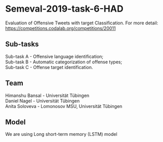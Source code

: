 # Semeval-2019-task-6-HAD
Evaluation of Offensive Tweets with target Classification. For more detail: https://competitions.codalab.org/competitions/20011

## Sub-tasks

Sub-task A - Offensive language identification;  <br/>
Sub-task B - Automatic categorization of offense types; <br/>
Sub-task C - Offense target identification.  <br/>

## Team 
Himanshu Bansal - Universität Tübingen <br/>
Daniel Nagel -  Universität Tübingen <br/>
Anita Soloveva -  Lomonosov MSU, Universität Tübingen <br/>

## Model

We are using Long short-term memory (LSTM) model


